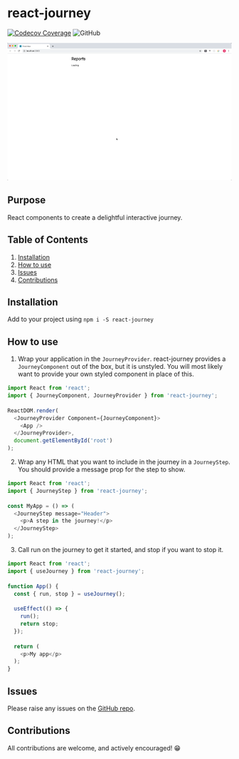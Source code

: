 # react-journey

[![Codecov Coverage](https://img.shields.io/codecov/c/github/nickheal/react-journey/master.svg?style=flat)](https://codecov.io/gh/nickheal/react-journey/)
![GitHub](https://img.shields.io/github/license/nickheal/react-journey)

![Screenshot](https://github.com/nickheal/react-journey/blob/master/docs/demo.gif?raw=true)

## Purpose

React components to create a delightful interactive journey.

## Table of Contents
1. [Installation](#installation)
2. [How to use](#how-to-use)
3. [Issues](#issues)
4. [Contributions](#contributions)

## Installation

Add to your project using `npm i -S react-journey`

## How to use

1. Wrap your application in the `JourneyProvider`. react-journey provides a `JourneyComponent` out of the box, but it is unstyled. You will most likely want to provide your own styled component in place of this.

```javascript
import React from 'react';
import { JourneyComponent, JourneyProvider } from 'react-journey';

ReactDOM.render(
  <JourneyProvider Component={JourneyComponent}>
    <App />
  </JourneyProvider>,
  document.getElementById('root')
);
```

2. Wrap any HTML that you want to include in the journey in a `JourneyStep`. You should provide a message prop for the step to show.

```javascript
import React from 'react';
import { JourneyStep } from 'react-journey';

const MyApp = () => (
  <JourneyStep message="Header">
    <p>A step in the journey!</p>
  </JourneyStep>
);
```

3. Call run on the journey to get it started, and stop if you want to stop it.

```javascript
import React from 'react';
import { useJourney } from 'react-journey';

function App() {
  const { run, stop } = useJourney();

  useEffect(() => {
    run();
    return stop;
  });

  return (
    <p>My app</p>
  );
}
```

## Issues

Please raise any issues on the [GitHub repo](https://github.com/nickheal/react-journey/issues).

## Contributions

All contributions are welcome, and actively encouraged! 😁
